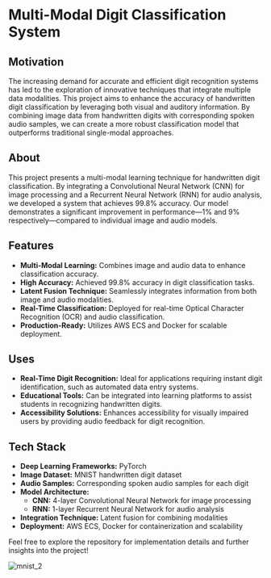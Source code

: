 # Multi-Modal Digit Classification System

## Motivation
The increasing demand for accurate and efficient digit recognition systems has led to the exploration of innovative techniques that integrate multiple data modalities. This project aims to enhance the accuracy of handwritten digit classification by leveraging both visual and auditory information. By combining image data from handwritten digits with corresponding spoken audio samples, we can create a more robust classification model that outperforms traditional single-modal approaches.

## About
This project presents a multi-modal learning technique for handwritten digit classification. By integrating a Convolutional Neural Network (CNN) for image processing and a Recurrent Neural Network (RNN) for audio analysis, we developed a system that achieves 99.8% accuracy. Our model demonstrates a significant improvement in performance—1% and 9% respectively—compared to individual image and audio models.

## Features
- **Multi-Modal Learning:** Combines image and audio data to enhance classification accuracy.
- **High Accuracy:** Achieved 99.8% accuracy in digit classification tasks.
- **Latent Fusion Technique:** Seamlessly integrates information from both image and audio modalities.
- **Real-Time Classification:** Deployed for real-time Optical Character Recognition (OCR) and audio classification.
- **Production-Ready:** Utilizes AWS ECS and Docker for scalable deployment.

## Uses
- **Real-Time Digit Recognition:** Ideal for applications requiring instant digit identification, such as automated data entry systems.
- **Educational Tools:** Can be integrated into learning platforms to assist students in recognizing handwritten digits.
- **Accessibility Solutions:** Enhances accessibility for visually impaired users by providing audio feedback for digit recognition.

## Tech Stack
- **Deep Learning Frameworks:** PyTorch 
- **Image Dataset:** MNIST handwritten digit dataset
- **Audio Samples:** Corresponding spoken audio samples for each digit
- **Model Architecture:**
  - **CNN:** 4-layer Convolutional Neural Network for image processing
  - **RNN:** 1-layer Recurrent Neural Network for audio analysis
- **Integration Technique:** Latent fusion for combining modalities
- **Deployment:** AWS ECS, Docker for containerization and scalability

Feel free to explore the repository for implementation details and further insights into the project!

![mnist_2](https://github.com/user-attachments/assets/05d1afea-2858-454e-abb7-d2d9c1e2d082)

